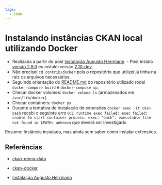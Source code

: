 ```yaml
---
tags:
  - CKAN
---
```


# Instalando instâncias CKAN local utilizando Docker

- Realizada a partir do post [Instalação Augusto Herrmann](https://herrmann.tech/en/blog/2020/09/30/how-to-install-and-configure-ckan-2-9-0-using-docker.html). - Post instala [versão 2.9.0](https://herrmann.tech/en/blog/2020/09/30/how-to-install-and-configure-ckan-2-9-0-using-docker.html#:~:text=out%20its%20corresponding-,tag,-%3A) eu instalei versão [2.10-dev](https://github.com/ckan/ckan-docker/tree/7e244290a5d436ecf1ac00a51051825d550f1608).
- Não precisei `cd contrib/docker` pois o repositório que utilizei já tinha na raiz os arquivos necessários.
- Seguindo orientação do [README.md](https://github.com/ckan/ckan-docker/tree/7e244290a5d436ecf1ac00a51051825d550f1608#:~:text=public%20CKAN%20instance.-,To%20build%20the%20images,-%3A) do repositório utilizado rodei `docker-compose build` e `docker-compose up`.
- Checar docker volumes: `docker volume ls` (armazenados em `/var/lib/docker`).
- Checar containers: `docker ps`
- Durante a tentativa de instalação de extensões `docker exec -it ckan bash` recebi o seguinte erro `OCI runtime exec failed: exec failed: unable to start container process: exec: "bash": executable file not found in $PATH: unknown` que deverá ser investigado.

Resumo: Instância instalada, mas ainda sem saber como instalar extensões.

## Referências

- [ckan-demo-data](https://github.com/ckan/ckan-demo-data)

- [ckan-docker](https://github.com/ckan/ckan-docker)

- [Instalação Augusto Herrmann](https://herrmann.tech/en/blog/2020/09/30/how-to-install-and-configure-ckan-2-9-0-using-docker.html)